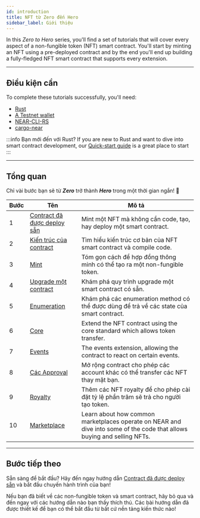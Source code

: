 ```yaml
---
id: introduction
title: NFT từ Zero đến Hero
sidebar_label: Giới thiệu
---
```


In this _Zero to Hero_ series, you'll find a set of tutorials that will cover every aspect of a non-fungible token (NFT) smart contract. You'll start by minting an NFT using a pre-deployed contract and by the end you'll end up building a fully-fledged NFT smart contract that supports every extension.

---

## Điều kiện cần

To complete these tutorials successfully, you'll need:

- [Rust](https://www.rust-lang.org/tools/install)
- [A Testnet wallet](https://testnet.mynearwallet.com/create)
- [NEAR-CLI-RS](../../4.tools/cli.md#setup)
- [cargo-near](https://github.com/near/cargo-near)

:::info Bạn mới đến với Rust? If you are new to Rust and want to dive into smart contract development, our [Quick-start guide](../../2.build/2.smart-contracts/quickstart.md) is a great place to start :::

---

## Tổng quan

Chỉ vài bước bạn sẽ từ **_Zero_** trở thành **_Hero_** trong một thời gian ngắn! 💪

| Bước | Tên                                                                 | Mô tả                                                                                                                   |
| ---- | ------------------------------------------------------------------- | ----------------------------------------------------------------------------------------------------------------------- |
| 1    | [Contract đã được deploy sẵn](/tutorials/nfts/predeployed-contract) | Mint một NFT mà không cần code, tạo, hay deploy một smart contract.                                                     |
| 2    | [Kiến trúc của contract](/tutorials/nfts/skeleton)                  | Tìm hiểu kiến trúc cơ bản của NFT smart contract và compile code.                                                       |
| 3    | [Mint](/tutorials/nfts/minting)                                     | Tóm gọn cách để hợp đồng thông minh có thể tạo ra một non-fungible token.                                               |
| 4    | [Upgrade một contract](/tutorials/nfts/upgrade-contract)            | Khám phá quy trình upgrade một smart contract có sẵn.                                                                   |
| 5    | [Enumeration](/tutorials/nfts/enumeration)                          | Khám phá các enumeration method có thể được dùng để trả về các state của smart contract.                                |
| 6    | [Core](/tutorials/nfts/core)                                        | Extend the NFT contract using the core standard which allows token transfer.                                            |
| 7    | [Events](/tutorials/nfts/events)                                    | The events extension, allowing the contract to react on certain events.                                                 |
| 8    | [Các Approval](/tutorials/nfts/approvals)                           | Mở rộng contract cho phép các account khác có thể transfer các NFT thay mặt bạn.                                        |
| 9    | [Royalty](/tutorials/nfts/royalty)                                  | Thêm các NFT royalty để cho phép cài đặt tỷ lệ phần trăm sẽ trả cho người tạo token.                                    |
| 10   | [Marketplace](/tutorials/nfts/marketplace)                          | Learn about how common marketplaces operate on NEAR and dive into some of the code that allows buying and selling NFTs. |

---

## Bước tiếp theo

Sẵn sàng để bắt đầu? Hãy đến ngay hướng dẫn [Contract đã được deploy sẵn](/tutorials/nfts/predeployed-contract) và bắt đầu chuyến hành trình của bạn!

Nếu bạn đã biết về các non-fungible token và smart contract, hãy bỏ qua và đến ngay với các hướng dẫn nào bạn thấy thích thú. Các bài hướng dẫn đã được thiết kế để bạn có thể bắt đầu từ bất cứ nền tảng kiến thức nào!